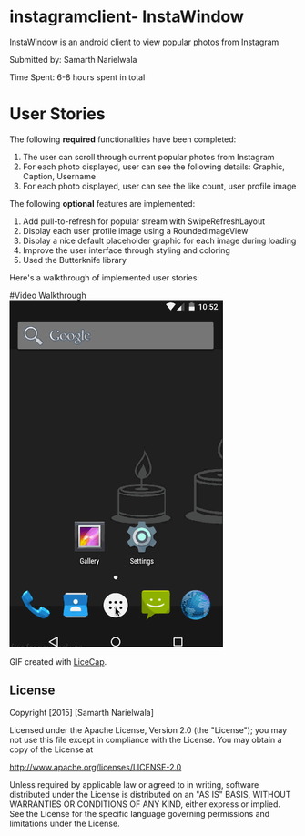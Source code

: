 # instagramclient- InstaWindow
InstaWindow is an android client to view popular photos from Instagram

Submitted by: Samarth Narielwala

Time Spent: 6-8 hours spent in total

# User Stories

The following **required** functionalities have been completed:
1. The user can scroll through current popular photos from Instagram 
2. For each photo displayed, user can see the following details:
Graphic, Caption, Username
3. For each photo displayed, user can see the like count, user profile image

The following **optional** features are implemented:

1. Add pull-to-refresh for popular stream with SwipeRefreshLayout
2. Display each user profile image using a RoundedImageView
3. Display a nice default placeholder graphic for each image during loading
4. Improve the user interface through styling and coloring
5. Used the Butterknife library
 
Here's a walkthrough of implemented user stories:

#Video Walkthrough
<img src='InstaWindow.gif' title='Video Walkthrough' width='' alt='Video Walkthrough'/>

GIF created with [LiceCap](http://www.cockos.com/licecap/).

## License

Copyright [2015] [Samarth Narielwala]

Licensed under the Apache License, Version 2.0 (the "License");
you may not use this file except in compliance with the License.
You may obtain a copy of the License at

http://www.apache.org/licenses/LICENSE-2.0

Unless required by applicable law or agreed to in writing, software
distributed under the License is distributed on an "AS IS" BASIS,
WITHOUT WARRANTIES OR CONDITIONS OF ANY KIND, either express or implied.
See the License for the specific language governing permissions and
limitations under the License.

